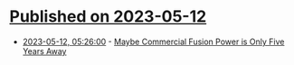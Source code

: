 # [Published on 2023-05-12](index.md)

* [2023-05-12, 05:26:00](https://soylentnews.org/article.pl?sid=23/05/11/1146218&from=rss) - [Maybe Commercial Fusion Power is Only Five Years Away](https://soylentnews.org/article.pl?sid=23/05/11/1146218&from=rss)
